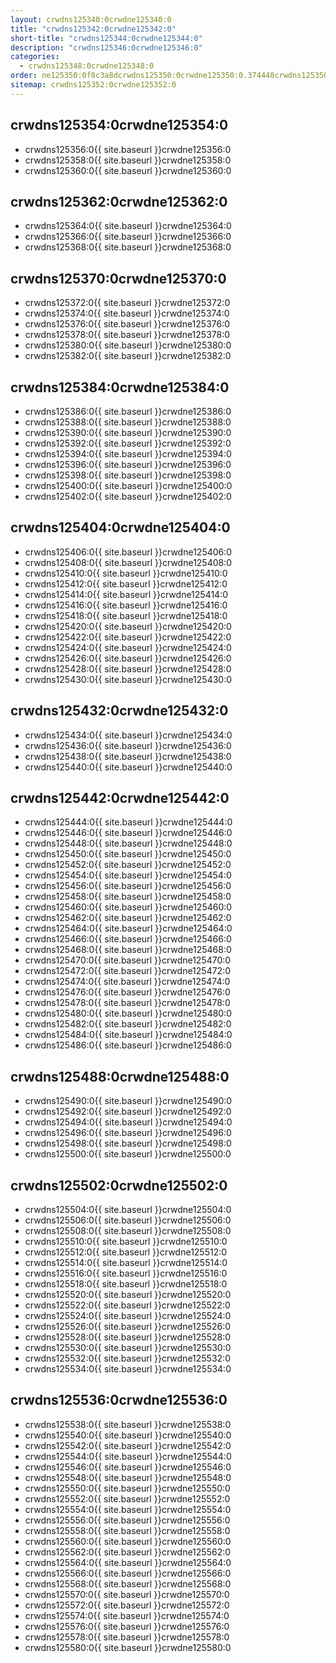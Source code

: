 ```yaml
---
layout: crwdns125340:0crwdne125340:0
title: "crwdns125342:0crwdne125342:0"
short-title: "crwdns125344:0crwdne125344:0"
description: "crwdns125346:0crwdne125346:0"
categories:
  - crwdns125348:0crwdne125348:0
order: ne125350:0f8c3a8dcrwdns125350:0crwdne125350:0.374448crwdns125350:0crwdne125350:07crwdns125350:0crwdne125350:0
sitemap: crwdns125352:0crwdne125352:0
---
```

## crwdns125354:0crwdne125354:0

- crwdns125356:0{{ site.baseurl }}crwdne125356:0
- crwdns125358:0{{ site.baseurl }}crwdne125358:0
- crwdns125360:0{{ site.baseurl }}crwdne125360:0

## crwdns125362:0crwdne125362:0

- crwdns125364:0{{ site.baseurl }}crwdne125364:0
- crwdns125366:0{{ site.baseurl }}crwdne125366:0
- crwdns125368:0{{ site.baseurl }}crwdne125368:0

## crwdns125370:0crwdne125370:0

- crwdns125372:0{{ site.baseurl }}crwdne125372:0
- crwdns125374:0{{ site.baseurl }}crwdne125374:0
- crwdns125376:0{{ site.baseurl }}crwdne125376:0
- crwdns125378:0{{ site.baseurl }}crwdne125378:0
- crwdns125380:0{{ site.baseurl }}crwdne125380:0
- crwdns125382:0{{ site.baseurl }}crwdne125382:0

## crwdns125384:0crwdne125384:0

- crwdns125386:0{{ site.baseurl }}crwdne125386:0
- crwdns125388:0{{ site.baseurl }}crwdne125388:0
- crwdns125390:0{{ site.baseurl }}crwdne125390:0
- crwdns125392:0{{ site.baseurl }}crwdne125392:0
- crwdns125394:0{{ site.baseurl }}crwdne125394:0
- crwdns125396:0{{ site.baseurl }}crwdne125396:0
- crwdns125398:0{{ site.baseurl }}crwdne125398:0
- crwdns125400:0{{ site.baseurl }}crwdne125400:0
- crwdns125402:0{{ site.baseurl }}crwdne125402:0

## crwdns125404:0crwdne125404:0

- crwdns125406:0{{ site.baseurl }}crwdne125406:0
- crwdns125408:0{{ site.baseurl }}crwdne125408:0
- crwdns125410:0{{ site.baseurl }}crwdne125410:0
- crwdns125412:0{{ site.baseurl }}crwdne125412:0
- crwdns125414:0{{ site.baseurl }}crwdne125414:0
- crwdns125416:0{{ site.baseurl }}crwdne125416:0
- crwdns125418:0{{ site.baseurl }}crwdne125418:0
- crwdns125420:0{{ site.baseurl }}crwdne125420:0
- crwdns125422:0{{ site.baseurl }}crwdne125422:0
- crwdns125424:0{{ site.baseurl }}crwdne125424:0
- crwdns125426:0{{ site.baseurl }}crwdne125426:0
- crwdns125428:0{{ site.baseurl }}crwdne125428:0
- crwdns125430:0{{ site.baseurl }}crwdne125430:0

## crwdns125432:0crwdne125432:0

- crwdns125434:0{{ site.baseurl }}crwdne125434:0
- crwdns125436:0{{ site.baseurl }}crwdne125436:0
- crwdns125438:0{{ site.baseurl }}crwdne125438:0
- crwdns125440:0{{ site.baseurl }}crwdne125440:0

## crwdns125442:0crwdne125442:0

- crwdns125444:0{{ site.baseurl }}crwdne125444:0
- crwdns125446:0{{ site.baseurl }}crwdne125446:0
- crwdns125448:0{{ site.baseurl }}crwdne125448:0
- crwdns125450:0{{ site.baseurl }}crwdne125450:0
- crwdns125452:0{{ site.baseurl }}crwdne125452:0
- crwdns125454:0{{ site.baseurl }}crwdne125454:0
- crwdns125456:0{{ site.baseurl }}crwdne125456:0
- crwdns125458:0{{ site.baseurl }}crwdne125458:0
- crwdns125460:0{{ site.baseurl }}crwdne125460:0
- crwdns125462:0{{ site.baseurl }}crwdne125462:0
- crwdns125464:0{{ site.baseurl }}crwdne125464:0
- crwdns125466:0{{ site.baseurl }}crwdne125466:0
- crwdns125468:0{{ site.baseurl }}crwdne125468:0
- crwdns125470:0{{ site.baseurl }}crwdne125470:0
- crwdns125472:0{{ site.baseurl }}crwdne125472:0
- crwdns125474:0{{ site.baseurl }}crwdne125474:0
- crwdns125476:0{{ site.baseurl }}crwdne125476:0
- crwdns125478:0{{ site.baseurl }}crwdne125478:0
- crwdns125480:0{{ site.baseurl }}crwdne125480:0
- crwdns125482:0{{ site.baseurl }}crwdne125482:0
- crwdns125484:0{{ site.baseurl }}crwdne125484:0
- crwdns125486:0{{ site.baseurl }}crwdne125486:0

## crwdns125488:0crwdne125488:0

- crwdns125490:0{{ site.baseurl }}crwdne125490:0
- crwdns125492:0{{ site.baseurl }}crwdne125492:0
- crwdns125494:0{{ site.baseurl }}crwdne125494:0
- crwdns125496:0{{ site.baseurl }}crwdne125496:0
- crwdns125498:0{{ site.baseurl }}crwdne125498:0
- crwdns125500:0{{ site.baseurl }}crwdne125500:0

## crwdns125502:0crwdne125502:0

- crwdns125504:0{{ site.baseurl }}crwdne125504:0
- crwdns125506:0{{ site.baseurl }}crwdne125506:0
- crwdns125508:0{{ site.baseurl }}crwdne125508:0
- crwdns125510:0{{ site.baseurl }}crwdne125510:0
- crwdns125512:0{{ site.baseurl }}crwdne125512:0
- crwdns125514:0{{ site.baseurl }}crwdne125514:0
- crwdns125516:0{{ site.baseurl }}crwdne125516:0
- crwdns125518:0{{ site.baseurl }}crwdne125518:0
- crwdns125520:0{{ site.baseurl }}crwdne125520:0
- crwdns125522:0{{ site.baseurl }}crwdne125522:0
- crwdns125524:0{{ site.baseurl }}crwdne125524:0
- crwdns125526:0{{ site.baseurl }}crwdne125526:0
- crwdns125528:0{{ site.baseurl }}crwdne125528:0
- crwdns125530:0{{ site.baseurl }}crwdne125530:0
- crwdns125532:0{{ site.baseurl }}crwdne125532:0
- crwdns125534:0{{ site.baseurl }}crwdne125534:0

## crwdns125536:0crwdne125536:0

- crwdns125538:0{{ site.baseurl }}crwdne125538:0
- crwdns125540:0{{ site.baseurl }}crwdne125540:0
- crwdns125542:0{{ site.baseurl }}crwdne125542:0
- crwdns125544:0{{ site.baseurl }}crwdne125544:0
- crwdns125546:0{{ site.baseurl }}crwdne125546:0
- crwdns125548:0{{ site.baseurl }}crwdne125548:0
- crwdns125550:0{{ site.baseurl }}crwdne125550:0
- crwdns125552:0{{ site.baseurl }}crwdne125552:0
- crwdns125554:0{{ site.baseurl }}crwdne125554:0
- crwdns125556:0{{ site.baseurl }}crwdne125556:0
- crwdns125558:0{{ site.baseurl }}crwdne125558:0
- crwdns125560:0{{ site.baseurl }}crwdne125560:0
- crwdns125562:0{{ site.baseurl }}crwdne125562:0
- crwdns125564:0{{ site.baseurl }}crwdne125564:0
- crwdns125566:0{{ site.baseurl }}crwdne125566:0
- crwdns125568:0{{ site.baseurl }}crwdne125568:0
- crwdns125570:0{{ site.baseurl }}crwdne125570:0
- crwdns125572:0{{ site.baseurl }}crwdne125572:0
- crwdns125574:0{{ site.baseurl }}crwdne125574:0
- crwdns125576:0{{ site.baseurl }}crwdne125576:0
- crwdns125578:0{{ site.baseurl }}crwdne125578:0
- crwdns125580:0{{ site.baseurl }}crwdne125580:0